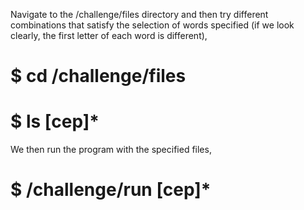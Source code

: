 Navigate to the /challenge/files directory and then try different combinations that satisfy the selection of words specified (if we look clearly, the first letter of each word is different),

# $ cd /challenge/files
# $ ls [cep]*
We then run the program with the specified files,

# $ /challenge/run [cep]*
